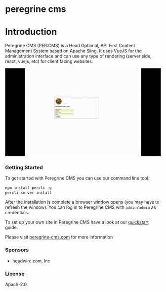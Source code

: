 peregrine cms
=====

# Introduction

Peregrine CMS (PER:CMS) is a Head Optional, API First Content Management System based on Apache Sling. It uses VueJS
 for the administration interface and can use any type of rendering (server side, react, vuejs, etc) for client facing
 websites. 

[![a quick tour of Peregrine CMS](peregrine-teaser.gif)](http://www.youtube.com/watch?v=67uMASzplLw)

### Getting Started

To get started with Peregrine CMS you can use our command line tool: 

```batch
npm install percli -g
percli server install
```

After the installation is complete a browser window opens (you may have to refresh the window). You can log in to 
Peregrine CMS with `admin/admin` as credentials. 

To set up your own site in Peregrine CMS have a look at our [quickstart](http://www.peregrine-cms.com/docs/sitedev/quickstart.html)
guide. 

Please visit [peregrine-cms.com](http://peregrine-cms.com) for more information

### Sponsors

- headwire.com, Inc

### License

Apach-2.0